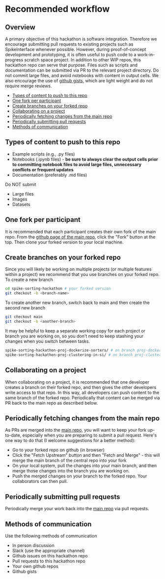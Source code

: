 # Recommended workflow

## Overview

A primary objective of this hackathon is software integration. Therefore we encourage submitting pull requests to existing projects such as SpikeInterface whenever possible. However, during proof-of-concept development and prototyping, it is often useful to push code to a work-in-progress scratch space project. In addition to other WIP repos, this hackathon repo can serve that purpose. Files such as scripts and documentation can be submitted via PR to the relevant project directory. Do not commit large files, and avoid notebooks with content in output cells. We also encourage the use of [github gists](https://docs.github.com/en/get-started/writing-on-github/editing-and-sharing-content-with-gists/creating-gists), which are light weight and do not require merge reviews.

* [Types of content to push to this repo](#Types-of-content-to-push-to-this-repo)
* [One fork per participant](#One-fork-per-participant)
* [Create branches on your forked repo](#Create-branches-on-your-forked-repo)
* [Collaborating on a project](#Collaborating-on-a-project)
* [Periodically fetching changes from the main repo](#Periodically-fetching-changes-from-the-main-repo)
* [Periodically submitting pull requests](#Periodically-submitting-pull-requests)
* [Methods of communication](#Methods-of-communication)

## Types of content to push to this repo

* Example scripts (e.g., .py files)
* Notebooks (.ipynb files) - **be sure to always clear the output cells prior to committing notebook files to avoid large files, unnecessary conflicts or frequent updates**
* Documentation (preferably .md files)

Do NOT submit
* Large files
* Images
* Datasets

## One fork per participant

It is recommended that each participant creates their own fork of the main repo. From the [github page of the main repo](https://github.com/catalystneuro/spike-sorting-hackathon), click the "Fork" button at the top. Then clone your forked version to your local machine.

## Create branches on your forked repo

Since you will likely be working on multiple projects (or multiple features within a project) we recommend that you use branches on your forked repo. To create a new branch

```bash
cd spike-sorting-hackathon # your forked version
git checkout -b <branch-name>
```

To create another new branch, switch back to main and then create the second new branch

```bash
git checkout main
git checkout -b <another-branch>
```

It may be helpful to keep a separate working copy for each project or branch you are working on, so you don't need to keep stashing your changes when you switch between tasks.

```bash
spike-sorting-hackathon-proj-dockerize-sorters/ # on branch proj-dockerize-sorters
spike-sorting-hackathon-proj-clustering-in-si/ # on branch proj-clustering-in-si
```

## Collaborating on a project

When collaborating on a project, it is recommended that one developer creates a branch on their forked repo, and then gives the other developers write access to that repo. In this way, all developers can push content to the same branch of the forked repo. Periodically that content can be merged via PR back to the main repo as described below.

## Periodically fetching changes from the main repo

As PRs are merged into the [main repo](https://github.com/catalystneuro/), you will want to keep your fork up-to-date, especially when you are preparing to submit a pull request. Here's one way to do that (I welcome suggestions for a better method):

* Go to your forked repo on github (in browser)
* Click the "Fetch Upstream" button and then "Fetch and Merge" - this will merge the main branch of the central repo into your fork
* On your local system, pull the changes into your main branch, and then merge those changes into the branch you are working on.
* Push the merged changes on your branch to the forked repo. Your collaborators can then pull.

## Periodically submitting pull requests

Periodically merge your work back into the [main repo](https://github.com/catalystneuro/spike-sorting-hackathon) via pull requests.

## Methods of communication

Use the following methods of communication

* In person discussion
* Slack (use the appropriate channel)
* Github issues on this hackathon repo
* Pull requests to this hackathon repo
* Your own github repos
* Github gists